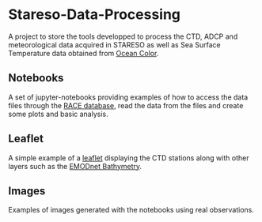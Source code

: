 # Stareso-Data-Processing

A project to store the tools developped to process the CTD, ADCP and meteorological data acquired in STARESO as well as Sea Surface Temperature data obtained from [Ocean Color](https://oceancolor.gsfc.nasa.gov/).

## Notebooks

A set of jupyter-notebooks providing examples of how to access the data files through the [RACE database](http://www.gitan.ulg.ac.be/cms/index.php?page=donnees-de-stareso#1.), read the data from the files and create some plots and basic analysis.

## Leaflet

A simple example of a [leaflet](map) displaying the CTD stations along with other layers such as the [EMODnet Bathymetry](http://www.emodnet-bathymetry.eu/).

## Images

Examples of images generated with the notebooks using real observations.
